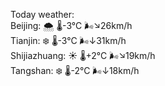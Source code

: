 Today weather:  
Beijing: 🌨  🌡️-3°C 🌬️↘26km/h  
Tianjin: ❄️ 🌡️-3°C 🌬️↓31km/h  
Shijiazhuang: ☀️ 🌡️+2°C 🌬️↘19km/h  
Tangshan: ❄️ 🌡️-2°C 🌬️↓18km/h  
